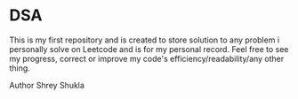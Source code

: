 # DSA

This is my first repository and is created to store solution to any problem i personally solve on Leetcode and is for my personal record.
Feel free to see my progress, correct or improve my code's efficiency/readability/any other thing. 

Author
Shrey Shukla
